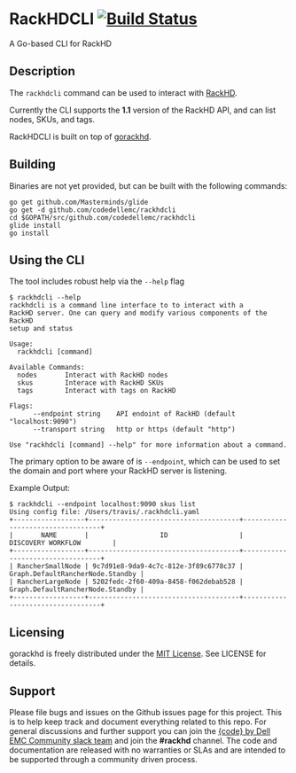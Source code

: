 # RackHDCLI [![Build Status](https://travis-ci.org/codedellemc/rackhdcli.svg?branch=master)](https://travis-ci.org/codedellemc/rackhdcli)
A Go-based CLI for RackHD

## Description
The `rackhdcli` command can be used to interact with [RackHD](https://github.com/RackHD/RackHD).

Currently the CLI supports the **1.1** version of the RackHD API, and can list nodes, SKUs, and tags.

RackHDCLI is built on top of [gorackhd](https://github.com/codedellemc/gorackhd).

## Building

Binaries are not yet provided, but can be built with the following commands:

```
go get github.com/Masterminds/glide
go get -d github.com/codedellemc/rackhdcli
cd $GOPATH/src/github.com/codedellemc/rackhdcli
glide install
go install
```

## Using the CLI

The tool includes robust help via the `--help` flag
```
$ rackhdcli --help
rackhdcli is a command line interface to to interact with a
RackHD server. One can query and modify various components of the RackHD
setup and status

Usage:
  rackhdcli [command]

Available Commands:
  nodes       Interact with RackHD nodes
  skus        Interace with RackHD SKUs
  tags        Interact with tags on RackHD

Flags:
      --endpoint string    API endoint of RackHD (default "localhost:9090")
      --transport string   http or https (default "http")

Use "rackhdcli [command] --help" for more information about a command.
```

The primary option to be aware of is `--endpoint`, which can be used to set the domain and port where your RackHD server is listening.

Example Output:
```
$ rackhdcli --endpoint localhost:9090 skus list
Using config file: /Users/travis/.rackhdcli.yaml
+------------------+--------------------------------------+----------------------------------+
|       NAME       |                  ID                  |        DISCOVERY WORKFLOW        |
+------------------+--------------------------------------+----------------------------------+
| RancherSmallNode | 9c7d91e8-9da9-4c7c-812e-3f89c6778c37 | Graph.DefaultRancherNode.Standby |
| RancherLargeNode | 5202fedc-2f60-409a-8458-f062debab528 | Graph.DefaultRancherNode.Standby |
+------------------+--------------------------------------+----------------------------------+
```

## Licensing
gorackhd is freely distributed under the [MIT License](http://codedellemc.github.io/sampledocs/LICENSE "LICENSE"). See LICENSE for details.

## Support
Please file bugs and issues on the Github issues page for this project. This is to help keep track and document everything related to this repo. For general discussions and further support you can join the [{code} by Dell EMC Community slack team](http://community.codedellemc.com/) and join the **#rackhd** channel. The code and documentation are released with no warranties or SLAs and are intended to be supported through a community driven process.
